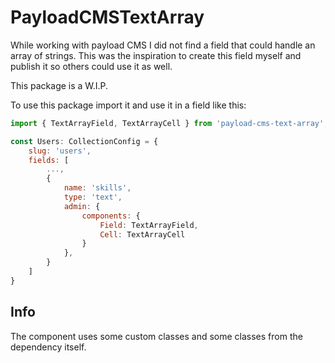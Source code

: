 # PayloadCMSTextArray

While working with payload CMS I did not find a field that could handle an array of strings.
This was the inspiration to create this field myself and publish it so others could use it as well.

This package is a W.I.P.

To use this package import it and use it in a field like this:

```js
import { TextArrayField, TextArrayCell } from 'payload-cms-text-array';

const Users: CollectionConfig = {
    slug: 'users',
    fields: [
        ...,
        {
            name: 'skills',
            type: 'text',
            admin: {
				components: {
					Field: TextArrayField,
					Cell: TextArrayCell
				}
			},
        }
    ]
}
```

## Info

The component uses some custom classes and some classes from the dependency itself.
